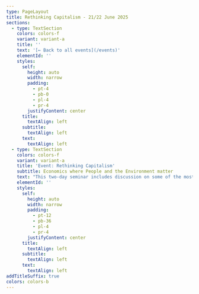 ```yaml
---
type: PageLayout
title: Rethinking Capitalism - 21/22 June 2025
sections:
  - type: TextSection
    colors: colors-f
    variant: variant-a
    title: ''
    text: '[← Back to all events](/events)'
    elementId: ''
    styles:
      self:
        height: auto
        width: narrow
        padding:
          - pt-4
          - pb-0
          - pl-4
          - pr-4
        justifyContent: center
      title:
        textAlign: left
      subtitle:
        textAlign: left
      text:
        textAlign: left
  - type: TextSection
    colors: colors-f
    variant: variant-a
    title: 'Event: Rethinking Capitalism'
    subtitle: Economics where People and the Environment matter
    text: "This two-day seminar includes discussion on some of the most pressing economic issues facing the world\_today.\n\nTopics include inequality, insecurity, climate change, the national budget and a campaign for a fairer and more sustainable economy, drawn from modern monetary theory and ecological economics.\n\n**Dates:** 21-22 June, 2025\n\n**Location:** Auditorium DP01, [Ark Burlington Danes Academy](https://maps.app.goo.gl/TvTxbZLzgut2KsK26), Du Cane Road, White City, London, W12 0TN\n\n**Course outline:** Adapted from a university economics subject, the course is divided into ten units, most\_of which feature a 20-30 minute introduction, a 10-15 minute video and at least 20 minutes of small-group discussion.\_The timetable is subject to minor changes, but this will give some idea of the scope of the course.\n\n**Facilitator:** [Associate Professor\_Steven Hail](https://www.linkedin.com/in/steven-hail-27b7b910), Lecturer at Torrens University Australia and Economist at Modern Money Lab.\n\n###### *DAY ONE*\n\n10:00-10:10 Welcome, housekeeping\n\n10:10-11:30\_Part One: Rethinking Value\n\n11.30-12:00 Morning Tea\n\n12:00-1:00\_Part Two:\_Ecological Economics and the Doughnut\n\n1:00-2:00 Lunch\n\n2:00-3:00\_Part Three:\_The Deficit Myth\n\n3:00-3.30 Afternoon Tea\n\n3:30-4.30\_Part Four: Income\_Inequality and Well-Being\n\nEvening Social\n\n###### *DAY TWO*\n\n10:00-11.00\_Part Five:\_An Economics Fit for Humans\n\n11:00-11:30 Morning Tea\n\n11.30-12:30\_Part Six: Rethinking Trade and Development\n\n12:30-1:30 Lunch\n\n1:30-2:30\_Part Seven: A National Job Guarantee\n\n2:30-3:00 Afternoon Tea\n\n3:00-4:00\_Part Eight: Freeing the State from Capture\n\n4.00-4:30\_Part Nine: Conclusion - Planting a Tree\n\n###### *TICKETS*\n\n| [General Admission →](https://gallusevents.thrivecart.com/rethinking-capitalism)       | £45 | Full price ticket                                             |\n| -------------------------------------------------------------------------------------- | --- | ------------------------------------------------------------- |\n| [Solidarity →](https://gallusevents.thrivecart.com/rethinking-capitalism-solidarity/)  | £80 | Full price ticket plus a contribution to cover others' places |\n| [Concessions →](https://gallusevents.thrivecart.com/rethinking-capitalism-concession/) | £30 | Students, older people and anyone on a reduced income         |\n\nPlease get in touch at [hello@modernmoneylab.org.uk](hello@modernmoneylab.org.uk) if these prices are prohibitive for you, and we'll work something out\n"
    elementId: ''
    styles:
      self:
        height: auto
        width: narrow
        padding:
          - pt-12
          - pb-36
          - pl-4
          - pr-4
        justifyContent: center
      title:
        textAlign: left
      subtitle:
        textAlign: left
      text:
        textAlign: left
addTitleSuffix: true
colors: colors-b
---
```

